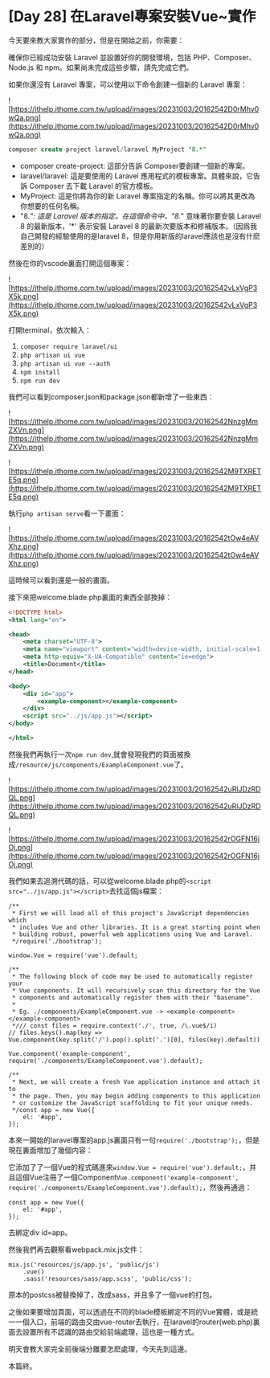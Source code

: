 # [Day 28] 在Laravel專案安裝Vue~實作

今天要來教大家實作的部分，但是在開始之前，你需要：

確保你已經成功安裝 Laravel 並設置好你的開發環境，包括 PHP、Composer、Node.js 和 npm。如果尚未完成這些步驟，請先完成它們。

如果你還沒有 Laravel 專案，可以使用以下命令創建一個新的 Laravel 專案：

![https://ithelp.ithome.com.tw/upload/images/20231003/20162542D0rMhv0wQa.png](https://ithelp.ithome.com.tw/upload/images/20231003/20162542D0rMhv0wQa.png)

```sql
composer create-project laravel/laravel MyProject "8.*"

```

- composer create-project: 這部分告訴 Composer要創建一個新的專案。
- laravel/laravel: 這是要使用的 Laravel 應用程式的模板專案。具體來說，它告訴 Composer 去下載 Laravel 的官方模板。
- MyProject: 這是你將為你的新 Laravel 專案指定的名稱。你可以將其更改為你想要的任何名稱。
- "8.*": 這是 Laravel 版本的指定。在這個命令中，"8.*" 意味著你要安裝 Laravel 8 的最新版本，'*' 表示安裝 Laravel 8 的最新次要版本和修補版本。（因爲我自己開發的經驗使用的是laravel 8，但是你用新版的laravel應該也是沒有什麽差別的）

然後在你的vscode裏面打開這個專案：

![https://ithelp.ithome.com.tw/upload/images/20231003/20162542vLxVgP3X5k.png](https://ithelp.ithome.com.tw/upload/images/20231003/20162542vLxVgP3X5k.png)

打開terminal，依次輸入：

1. `composer require laravel/ui`
2. `php artisan ui vue`
3. `php artisan ui vue --auth`
4. `npm install`
5. `npm run dev`

我們可以看到composer.json和package.json都新增了一些東西：

![https://ithelp.ithome.com.tw/upload/images/20231003/20162542NnzgMmZXVn.png](https://ithelp.ithome.com.tw/upload/images/20231003/20162542NnzgMmZXVn.png)

![https://ithelp.ithome.com.tw/upload/images/20231003/20162542M9TXRETE5q.png](https://ithelp.ithome.com.tw/upload/images/20231003/20162542M9TXRETE5q.png)

執行`php artisan serve`看一下畫面：

![https://ithelp.ithome.com.tw/upload/images/20231003/20162542tOw4eAVXhz.png](https://ithelp.ithome.com.tw/upload/images/20231003/20162542tOw4eAVXhz.png)

這時候可以看到還是一般的畫面。

接下來把welcome.blade.php裏面的東西全部換掉：

```xml
<!DOCTYPE html>
<html lang="en">

<head>
    <meta charset="UTF-8">
    <meta name="viewport" content="width=device-width, initial-scale=1.0">
    <meta http-equiv="X-UA-Compatible" content="ie=edge">
    <title>Document</title>
</head>

<body>
    <div id="app">
        <example-component></example-component>
    </div>
    <script src="../js/app.js"></script>
</body>

</html>

```

然後我們再執行一次`npm run dev`,就會發現我們的頁面被換成`/resource/js/components/ExampleComponent.vue`了。

![https://ithelp.ithome.com.tw/upload/images/20231003/20162542uRlJDzRDQL.png](https://ithelp.ithome.com.tw/upload/images/20231003/20162542uRlJDzRDQL.png)

![https://ithelp.ithome.com.tw/upload/images/20231003/20162542rOGFN16jOj.png](https://ithelp.ithome.com.tw/upload/images/20231003/20162542rOGFN16jOj.png)

我們如果去追溯代碼的話，可以從welcome.blade.php的`<script src="../js/app.js"></script>`去找這個js檔案：

```livescript
/**
 * First we will load all of this project's JavaScript dependencies which
 * includes Vue and other libraries. It is a great starting point when
 * building robust, powerful web applications using Vue and Laravel.
 */require('./bootstrap');

window.Vue = require('vue').default;

/**
 * The following block of code may be used to automatically register your
 * Vue components. It will recursively scan this directory for the Vue
 * components and automatically register them with their "basename".
 *
 * Eg. ./components/ExampleComponent.vue -> <example-component></example-component>
 */// const files = require.context('./', true, /\.vue$/i)
// files.keys().map(key => Vue.component(key.split('/').pop().split('.')[0], files(key).default))

Vue.component('example-component', require('./components/ExampleComponent.vue').default);

/**
 * Next, we will create a fresh Vue application instance and attach it to
 * the page. Then, you may begin adding components to this application
 * or customize the JavaScript scaffolding to fit your unique needs.
 */const app = new Vue({
    el: '#app',
});

```

本來一開始的laravel專案的app.js裏面只有一句`require('./bootstrap');`，但是現在裏面增加了幾個内容：

它添加了了一個Vue的程式碼進來`window.Vue = require('vue').default;`，并且這個Vue注冊了一個Component`Vue.component('example-component', require('./components/ExampleComponent.vue').default);`，然後再通過：

```
const app = new Vue({
    el: '#app',
});

```

去綁定div id=app。

然後我們再去觀察看webpack.mix.js文件：

```less
mix.js('resources/js/app.js', 'public/js')
    .vue()
    .sass('resources/sass/app.scss', 'public/css');

```

原本的postcss被替換掉了，改成sass，并且多了一個vue的打包。

之後如果要增加頁面，可以透過在不同的blade模板綁定不同的Vue實體，或是統一一個入口，前端的路由交由vue-router去執行，在laravel的router(web.php)裏面去設置所有不認識的路由交給前端處理，這也是一種方式。

明天會教大家完全前後端分離要怎麽處理，今天先到這邊。

本篇終。